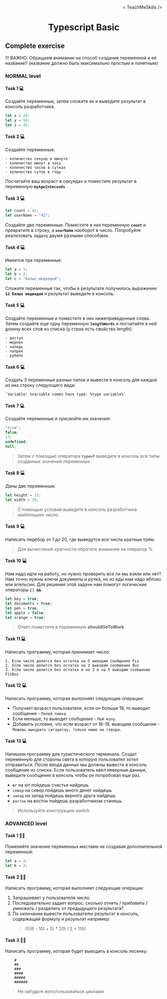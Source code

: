 <p align='right'>< TeachMeSkills /></p>
<h1 align='center'>Typescript Basic</h1>

## Complete exercise

!!! ВАЖНО. Обращаем внимание на способ создания переменной и её название!! (название должно быть максимально простым и понятным)

### NORMAL level

#### Task 1 💻

Создайте переменные, затем сложите их и выведите результат в консоль разработчика.

```javascript
let x = 20;
let y = 58;
let z = 42;
```

#### Task 2 💻

Создайте переменные:

    - количество секунд в минуте
    - количество минут в часу
    - количество часов в сутках
    - количество суток в году

Посчитайте ваш возраст в секундах и поместите результат в переменную **`myAgeInSeconds`**

#### Task 3 💻

```javascript
let count = 42;
let userName = "42";
```

Создайте две переменные. Поместите в них переменную **`count`** и превратите в строку, а **`userName`** наоборот в число. Попробуйте реализовать задачу двумя разными способами.

#### Task 4 💻

Имеется три переменные:

```javascript
let a = 1;
let b = 2;
let c = "белых медведей";
```

Сложите переменные так, чтобы в результате получилось выражение: **`12 белых медведей`** и результат выведите в консоль.

#### Task 5 💻

Создайте переменные и поместите в них нижеприведенные слова. Затем создайте еще одну переменную **`lengthWords`** и посчитайте в ней длинну всех слов из списка (у строк есть свойство length):

    - доступ
    - морпех
    - наледь
    - попрек
    - рубило

#### Task 6 💻

Создать 3 переменные разных типов и вывести в консоль для каждой из них строку следующего вида:

    `Variable: %variable name% have type: %type variable%`

#### Task 7 💻

Создайте переменные и присвойте им значения:

```javascript
"true";
false;
17;
undefined;
null;
```

> Затем с помощью оператора **`typeof`** выведите в консоль все типы созданных значений переменных.

#### Task 8 💻

Даны две переменные:

```javascript
let height = 15;
let width = 20;
```

> С помощью условий выведите в консоль разработчика наибольшее число.

#### Task 9 💻

Написать перебор от 1 до 20, где выведутся все числа кратные трём.

> Для вычисления кратности обратите внимание на оператор %

#### Task 10 💻

Нам надо идти на работу, но нужно проверить все ли мы взяли или нет?
Нам точно нужны ключи документы и ручка, но из еды нам надо яблоко или апельсин.
Для решения этой задачи нам помогут логические операторы **`|| &&`**.

```javascript
let key = true;
let documents = true;
let pen = true;
let apple = false;
let orange = true;
```

> Ответ поместите в переменную **shouldGoToWork**

#### Task 11 💻

Написать программу, которая принимает число:

    1. Если число делится без остатка на 5 выводим сообщение Fiz
    2. Если число делится без остатка на 3 выводим сообшение Buz
    3. Если число делится без остатка и на 3 и на 5 выводим сообшение FizBuz

#### Task 12 💻

Написать программу, которая выполняет следующие операции:

- Получает возраст пользователя, если он больше 18, то выводит сообщение - `Попей пивка`.
- Если меньше, то выводит сообщение - `Пей колу`.
- Добавить условие, что если возраст от 16-18, выводим сообщение - `Можешь выкурить сигаретку, только маме не говори`.

#### Task 13 💻

Напишем программу для туристического терминала. Создат переменную для стороны света в которую пользовател хотел отправиться. После ввода данных мы должны вывести в консоль сообщение из списка. Если пользователь ввел неверные данные, выведите сообщение в консоль чтобы он попробовал еще раз.

- `юг` на юг пойдешь счастье найдешь
- `север` на север пойдешь много денег найдешь
- `запад` на запад пойдешь верного друга найдешь
- `восток` на восток пойдешь разработчиком станешь

> Используйте конструкцию switch

### ADVANCED level

#### Task 1 👨‍🏫

Поменяйте значение переменных местами не создавая дополнительной переменной:

```javascript
let a = 4;
let b = 3;
```

#### Task 2 👨‍🏫

Написать программу, которая выполняет следующие операции:

1. Запрашивает у пользователя число.
2. Последовательно задает вопрос:
   cколько отнять / прибавить / умножить / разделить от предыдущего результата?
3. По окончании вывести пользователю результат в консоль, содержащий формулу и результат например:
   > ((((6 - 10) + 5) \* 20) / 2 = 110)

#### Task 3 👨‍🏫

Написать программу, которая будет выводить в консоль лесенку.

```
    #
    ##
    ###
    ####
    #####
    ######
```

> Не забудьте вопспользоваться циклами
